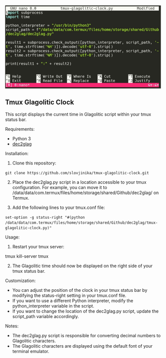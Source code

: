 ![demo](image-tmux-glagolitic-clock.jpg)

## Tmux Glagolitic Clock

This script displays the current time in Glagolitic script within your tmux status bar.

Requirements:

* Python 3
* [dec2glag](https://github.com/slovjinika/dec2glag)

Installation:

1. Clone this repository:

`git clone https://github.com/slovjinika/tmux-glagolitic-clock.git`

2. Place the dec2glag.py script in a location accessible to your tmux configuration. For example, you can move it to /data/data/com.termux/files/home/storage/shared/Github/dec2glag/ on Termux.

3. Add the following lines to your tmux.conf file:

`set-option -g status-right "#(python /data/data/com.termux/files/home/storage/shared/Github/dec2glag/tmux-glagolitic-clock.py)"`

Usage:

1. Restart your tmux server:

tmux kill-server
tmux


2. The Glagolitic time should now be displayed on the right side of your tmux status bar.

Customization:

* You can adjust the position of the clock in your tmux status bar by modifying the status-right setting in your tmux.conf file.
* If you want to use a different Python interpreter, modify the python_interpreter variable in the script.
* If you want to change the location of the dec2glag.py script, update the script_path variable accordingly.

Notes:

* The dec2glag.py script is responsible for converting decimal numbers to Glagolitic characters.
* The Glagolitic characters are displayed using the default font of your terminal emulator.
